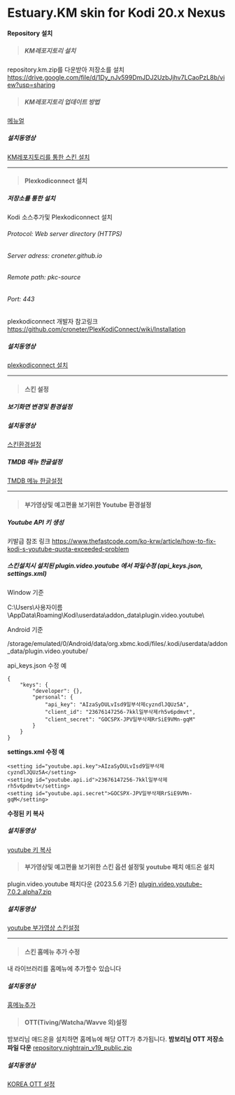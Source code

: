 # Estuary.KM skin for Kodi 20.x Nexus
**Repository 설치**
>##### KM레포지토리 설치
repository.km.zip를 다운받아 저장소를 설치
https://drive.google.com/file/d/1Dy_nJv599DmJDJ2UzbJjhv7LCaoPzL8b/view?usp=sharing

>##### KM레포지토리 업데이트 방법
[메뉴얼](https://drive.google.com/file/d/1V1hmknCP8XWFiqd2IVO76Usla7A4cVfK/view?usp=sharing)

##### 설치동영상
[KM레포지토리를 통한 스킨 설치](https://drive.google.com/file/d/1no66wwIiSuevcqvPGhBQo9D11kkzAVAd/view?usp=share_link)

---


>#### Plexkodiconnect 설치
##### 저장소를 통한 설치
Kodi 소스추가및 Plexkodiconnect 설치

###### Protocol: Web server directory (HTTPS)

###### Server adress: croneter.github.io

###### Remote path: pkc-source

###### Port: 443
plexkodiconnect 개발자 참고링크
https://github.com/croneter/PlexKodiConnect/wiki/Installation
##### 설치동영상
[plexkodiconnect 설치](https://drive.google.com/file/d/1-yT_qF6JsZtpuF44s-I-1f7uLAv_Yvx3/view?usp=share_link)   

---
>#### 스킨 설정
##### 보기화면 변경및 환경설정
##### 설치동영상
[스킨환경설정](https://drive.google.com/file/d/1vVl4SiADoSw7uY2nX9Iu1tQ_W85MmhBx/view?usp=sharing)
##### TMDB 메뉴 한글설정
[TMDB 메뉴 한글설정](https://drive.google.com/file/d/1BhmFJZ3d9MKUj6s36w4Gosv6wIm50ZYU/view?usp=share_link)

---

>#### 부가영상및 예고편을 보기위한 Youtube 환경설정
##### Youtube API 키 생성
키발급 참조 링크
https://www.thefastcode.com/ko-krw/article/how-to-fix-kodi-s-youtube-quota-exceeded-problem
##### 스킨설치시 설치된 plugin.video.youtube 에서 파일수정 (api_keys.json, settings.xml)

Window 기준

C:\Users\사용자이름\AppData\Roaming\Kodi\userdata\addon_data\plugin.video.youtube\

Android 기준

/storage/emulated/0/Android/data/org.xbmc.kodi/files/.kodi/userdata/addon_data/plugin.video.youtube/

api_keys.json 수정 예
``````
{
    "keys": {
        "developer": {},
        "personal": {
            "api_key": "AIzaSyDULvIsd9일부삭제cyzndlJQUz5A",
            "client_id": "23676147256-7kkl일부삭제rh5v6pdmvt",
            "client_secret": "GOCSPX-JPV일부삭제RrSiE9VMn-gqM"
        }
    }
}
``````
**settings.xml 수정 예**

```
<setting id="youtube.api.key">AIzaSyDULvIsd9일부삭제cyzndlJQUz5A</setting>    
<setting id="youtube.api.id">23676147256-7kkl일부삭제rh5v6pdmvt</setting>
<setting id="youtube.api.secret">GOCSPX-JPV일부삭제RrSiE9VMn-gqM</setting>
```
**수정된 키 복사**
##### 설치동영상
[youtube 키 복사](https://drive.google.com/file/d/142VuvJYydhl6b4MuWy-1AG9BVvUAmZ4k/view?usp=share_link)   

>#### 부가영상및 예고편을 보기위한 스킨 옵션 설정및  youtube 패치 애드온 설치
plugin.video.youtube 패치다운 (2023.5.6 기준)
[plugin.video.youtube-7.0.2.alpha7.zip](https://drive.google.com/file/d/1Ce2t7jjw8ETY37pMCsuX99f1rm1E57Rp/view?usp=share_link)   

##### 설치동영상
[youtube 부가영상 스킨설정](https://drive.google.com/file/d/1yut0vwYinQJ-NhTthmhjdJ2QH4-wUbXH/view?usp=sharing)   

---
>#### 스킨 홈메뉴 추가 수정
내 라이브러리를 홈메뉴에 추가할수 있습니다
##### 설치동영상
[홈메뉴추가](https://drive.google.com/file/d/1kzfrYSyYdzymMy-MxCHcR9veuSZlayd1/view?usp=sharing)
>#### OTT(Tiving/Watcha/Wavve 외)설정
밤보리님 애드온을 설치하면 홈메뉴에 해당 OTT가 추가됩니다.
**밤보리님 OTT 저장소파일 다운**
[repository.nightrain_v19_public.zip](https://drive.google.com/file/d/1lJz25tYcZ9ywp-Lro-vklHACIm5D18im/view?usp=sharing)

##### 설치동영상
[KOREA OTT 설정](https://drive.google.com/file/d/1Liri6hDZ1CWFgZlMu-TABfFyk8cdqMgy/view?usp=sharing)
